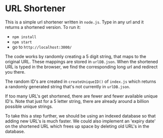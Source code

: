 # URL Shortener 

This is a simple url shortener written in ```node.js```. Type in any url and it returns a shortened version. To run it:

- ```npm install```
- ```npm start```
- go to ```http://localhost:3000/```

The code works by randomly creating a 5 digit string, that maps to the original URL. These mappings are stored in ```urlDB.json```. When the shortened URL is typed in the browser, we find the corresponding long url and redirect you there.

The random ID's are created in ```createUniqueID()``` of ```index.js``` which returns a randomly generated string that's not currently in ```urlDB.json```. 

If too many URL's get shortened, there are fewer and fewer available unique ID's. Note that just for a 5 letter string, there are already around a billion possible unique strings. 

To take this a step further, we should be using an indexed database so that adding new URL's is much faster. We could also implement an 'expiry date' on the shortened URL which frees up space by deleting old URL's in the database. 
